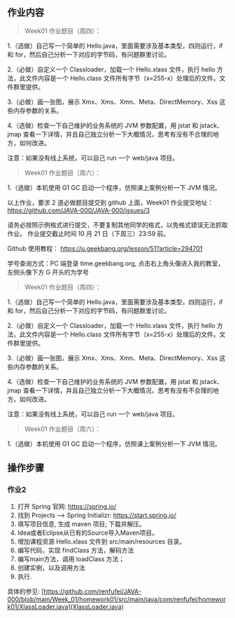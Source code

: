 ## 作业内容

> Week01 作业题目（周四）：

1.（选做）自己写一个简单的 Hello.java，里面需要涉及基本类型，四则运行，if 和 for，然后自己分析一下对应的字节码，有问题群里讨论。

2.（必做）自定义一个 Classloader，加载一个 Hello.xlass 文件，执行 hello 方法，此文件内容是一个 Hello.class 文件所有字节（x=255-x）处理后的文件。文件群里提供。

3.（必做）画一张图，展示 Xmx、Xms、Xmn、Meta、DirectMemory、Xss 这些内存参数的关系。

4.（选做）检查一下自己维护的业务系统的 JVM 参数配置，用 jstat 和 jstack、jmap 查看一下详情，并且自己独立分析一下大概情况，思考有没有不合理的地方，如何改进。

注意：如果没有线上系统，可以自己 run 一个 web/java 项目。

> Week01 作业题目（周六）：

1.（选做）本机使用 G1 GC 启动一个程序，仿照课上案例分析一下 JVM 情况。

以上作业，要求 2 道必做题目提交到 github 上面，Week01 作业提交地址： https://github.com/JAVA-000/JAVA-000/issues/3

请务必按照示例格式进行提交，不要复制其他同学的格式，以免格式错误无法抓取作业。
作业提交截止时间 10 月 21 日（下周三）23:59 前。

Github 使用教程： https://u.geekbang.org/lesson/51?article=294701

学号查询方式：PC 端登录 time.geekbang.org, 点击右上角头像进入我的教室，左侧头像下方 G 开头的为学号

> Week01 作业题目（周四）：

1.（选做）自己写一个简单的 Hello.java，里面需要涉及基本类型，四则运行，if 和 for，然后自己分析一下对应的字节码，有问题群里讨论。

2.（必做）自定义一个 Classloader，加载一个 Hello.xlass 文件，执行 hello 方法，此文件内容是一个 Hello.class 文件所有字节（x=255-x）处理后的文件。文件群里提供。

3.（必做）画一张图，展示 Xmx、Xms、Xmn、Meta、DirectMemory、Xss 这些内存参数的关系。

4.（选做）检查一下自己维护的业务系统的 JVM 参数配置，用 jstat 和 jstack、jmap 查看一下详情，并且自己独立分析一下大概情况，思考有没有不合理的地方，如何改进。

注意：如果没有线上系统，可以自己 run 一个 web/java 项目。

> Week01 作业题目（周六）：

1.（选做）本机使用 G1 GC 启动一个程序，仿照课上案例分析一下 JVM 情况。

## 操作步骤

### 作业2

1. 打开 Spring 官网: https://spring.io/
2. 找到 Projects --> Spring Initializr:  https://start.spring.io/
3. 填写项目信息, 生成 maven 项目; 下载并解压。
4. Idea或者Eclipse从已有的Source导入Maven项目。
5. 增加课程资源 Hello.xlass 文件到 src/main/resources 目录。
6. 编写代码，实现 findClass 方法，解码方法
7. 编写main方法，调用 loadClass 方法；
8. 创建实例，以及调用方法
9. 执行.

具体的参见: [https://github.com/renfufei/JAVA-000/blob/main/Week_01/homework01/src/main/java/com/renfufei/homework01/XlassLoader.java](XlassLoader.java)
